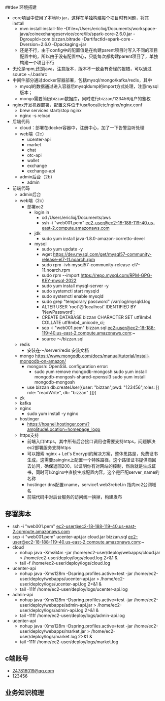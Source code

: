 ##dev 环境搭建
- core项目中使用了本地lib jar，这样在单独构建每个项目时有问题，将其install
  - mvn install:install-file -Dfile=/Users/ericlixj/Documents/workspace-java/coinexchangeservice/core/lib/spark-core-2.6.0.jar -DgroupId=com.bizzan.bitrade -DartifactId=spark-core -Dversion=2.6.0 -Dpackaging=jar
  - 还是不行，由于config中的配置值是在构建parent项目时写入不同的项目配置中的，所以由于没有配置中心，只能每次都构建parent项目了，单独构建一个项目不行
- 无论是npm,还是java，注意版本，版本不一致会有奇怪的报错，可以通过 source ~/.bashrc
- 中间件部分通过docker容器部署，包括mysql/mongo/kafka/redis，其中
  - mysql的数据通过进入容器后mysqldump的import方式处理，注意mysql版本；
  - mongo需要简历bizzan数据库，同时进行bizzan/123456用户的鉴权
- nginx开发机器部署，配置文件位于/usr/local/etc/nginx/nginx.conf
  - brew services start/stop nginx
  - nginx -s reload
- 后端代码
  - cloud：部署在docker容器中，注册中心，加了一下告警监听处理
  - web端（2c）
    - ucenter-api
    - market
    - chat
    - otc-api
    - wallet
    - exchange
    - exchange-api
  - admin后台（2b）
    - admin
- 前端代码
  - admin后台
  - web端（2c）
    - 部署ec2
      - login in 
        - cd /Users/ericlixj/Documents/aws 
        - ssh -i "web001.pem" ec2-user@ec2-18-188-119-40.us-east-2.compute.amazonaws.com
      - jdk
        - sudo yum install java-1.8.0-amazon-corretto-devel
      - mysql
        - sudo yum update -y
        - wget https://dev.mysql.com/get/mysql57-community-release-el7-11.noarch.rpm
        - sudo rpm -ivh mysql57-community-release-el7-11.noarch.rpm
        - sudo rpm --import https://repo.mysql.com/RPM-GPG-KEY-mysql-2022
        - sudo yum install mysql-server -y
        - sudo systemctl start mysqld
        - sudo systemctl enable mysqld
        - sudo grep "temporary password" /var/log/mysqld.log
        - ALTER USER 'root'@'localhost' IDENTIFIED BY 'NewPassword';
        - CREATE DATABASE bizzan CHARACTER SET utf8mb4 COLLATE utf8mb4_unicode_ci;
        - scp -i "web001.pem" bizzan.sql ec2-user@ec2-18-188-119-40.us-east-2.compute.amazonaws.com:~
        - source ～/bizzan.sql
  - redis
    - 安装在～/server/redis
安装文档
  - mongo
    https://www.mongodb.com/docs/manual/tutorial/install-mongodb-on-amazon/
    - mongosh: OpenSSL configuration error:
      - sudo yum remove mongodb-mongosh
        sudo yum install mongodb-mongosh-shared-openssl3
        sudo yum install mongodb-mongosh
    - 
      use bizzan
      db.createUser({user: "bizzan",pwd: "123456",roles: [{ role: "readWrite", db: "bizzan" }]})
  - zk
  - kafka
  - nginx
    - sudo yum install -y nginx
  - hostinger
    - https://hpanel.hostinger.com/?amplitudeLocation=homepage_logo
  - https支持
    - 前端入口https，其中所有后台接口调用也需要支持https，问题解决ec2部署服务支持https
    - 可以搜索 nginx + Let's Encrypt的解决方案，整体思路是，免费证书生成，这需要zainginx上配置一个特殊路径，这个路径证书提供商回去访问，确保返回200，以证明你有对网站的控制，然后就是生成证书，同时可以nginx中直接生成配置内容，这个是匹配server_name的名称
    - hostinger dns配置cname，service1.web3rebel.in 指向ec2公网域名
    - 前端代码中对后台服务的访问统一换掉，构建发布

## 部署脚本
  - ssh -i "web001.pem" ec2-user@ec2-18-188-119-40.us-east-2.compute.amazonaws.com
  - scp -i "web001.pem" ucenter-api.jar cloud.jar bizzan.sql ec2-user@ec2-18-188-119-40.us-east-2.compute.amazonaws.com:~
  - cloud
    - nohup java -Xms64m -jar /home/ec2-user/deploy/webapps/cloud.jar > /home/ec2-user/deploy/logs/cloud.log 2>&1 &
    - tail -f  /home/ec2-user/deploy/logs/cloud.log
  - ucenter-api
    - nohup java -Xms128m -Dspring.profiles.active=test -jar /home/ec2-user/deploy/webapps/ucenter-api.jar > /home/ec2-user/deploy/logs/ucenter-api.log 2>&1 &
    - tail -111f /home/ec2-user/deploy/logs/ucenter-api.log
  - admin-api
    - nohup java -Xms128m -Dspring.profiles.active=test -jar /home/ec2-user/deploy/webapps/admin-api.jar > /home/ec2-user/deploy/logs/admin-api.log 2>&1 &
    - tail -111f /home/ec2-user/deploy/logs/admin-api.log
  - ucenter-api
    - nohup java -Xms128m -Dspring.profiles.active=test -jar /home/ec2-user/deploy/webapps/market.jar > /home/ec2-user/deploy/logs/market.log 2>&1 &
    - tail -111f /home/ec2-user/deploy/logs/market.log

## c端账号
- 247818019@qq.com
- 123456
## 业务知识梳理